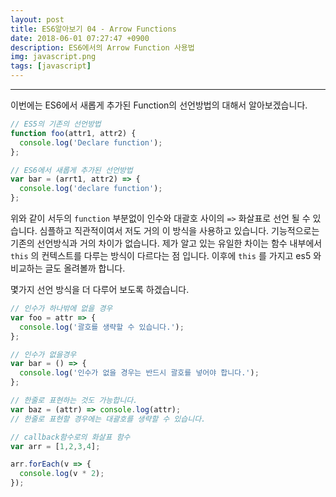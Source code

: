 ```yaml
---
layout: post
title: ES6알아보기 04 - Arrow Functions
date: 2018-06-01 07:27:47 +0900
description: ES6에서의 Arrow Function 사용법
img: javascript.png
tags: [javascript]
---
```

------------------------------------------------
이번에는 ES6에서 새롭게 추가된 Function의 선언방법의 대해서 알아보겠습니다.

```javascript
// ES5의 기존의 선언방법
function foo(attr1, attr2) {
  console.log('Declare function');
};

// ES6에서 새롭게 추가된 선언방법
var bar = (arrt1, attr2) => {
  console.log('declare function');
};
```

위와 같이 서두의 `function` 부분없이 인수와 대괄호 사이의 `=>` 화살표로 선언 될 수 있습니다. 심플하고 직관적이여서 저도 거의 이 방식을 사용하고 있습니다. 기능적으로는 기존의 선언방식과 거의 차이가 없습니다. 제가 알고 있는 유일한 차이는 함수 내부에서 `this` 의 컨텍스트를 다루는 방식이 다르다는 점 입니다. 이후에 `this` 를 가지고 es5 와 비교하는 글도 올려볼까 합니다.

몇가지 선언 방식을 더 다루어 보도록 하겠습니다.
```javascript
// 인수가 하나밖에 없을 경우
var foo = attr => {
  console.log('괄호를 생략할 수 있습니다.');
};

// 인수가 없을경우
var bar = () => {
  console.log('인수가 없을 경우는 반드시 괄호를 넣어야 합니다.');
};

// 한줄로 표현하는 것도 가능합니다.
var baz = (attr) => console.log(attr);
// 한줄로 표현할 경우에는 대괄호를 생략할 수 있습니다.

// callback함수로의 화살표 함수
var arr = [1,2,3,4];

arr.forEach(v => {
  console.log(v * 2);
});
```